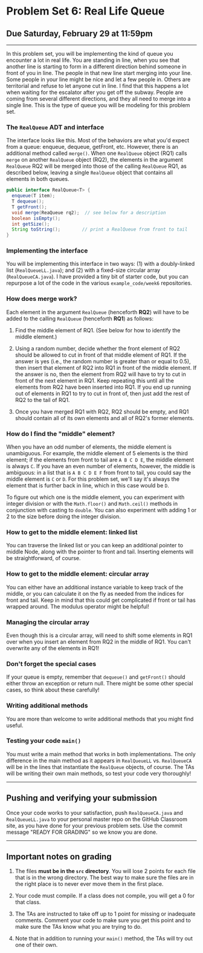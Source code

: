 # Problem Set 6: Real Life Queue
## Due Saturday, February 29 at 11:59pm

---

In this problem set, you will be implementing the kind of queue you encounter a lot in real life. You are standing in line, when you see that another line is starting to form in a different direction behind someone in front of you in line. The people in that new line start merging into your line. Some people in your line might be nice and let a few people in. Others are territorial and refuse to let anyone cut in line. I find that this happens a lot when waiting for the escalator after you get off the subway. People are coming from several different directions, and they all need to merge into a single line. This is the type of queue you will be modeling for this problem set.

### The `RealQueue` ADT and interface

The interface looks like this. Most of the behaviors are what you'd expect from a queue: enqueue, dequeue, getFront, etc. However, there is an additional method called `merge()`. When one `RealQueue` object (RQ1) calls `merge` on another `RealQueue` object (RQ2), the elements in the argument `RealQueue` RQ2 will be merged into those of the calling `RealQueue` RQ1, as described below, leaving a single `RealQueue` object that contains all elements in both queues.


```java
public interface RealQueue<T> {
  enqueue(T item);
  T dequeue();
  T getFront();
  void merge(ReaQueue rq2);  // see below for a description
  boolean isEmpty();
  int getSize();
  String toString();        // print a RealQueue from front to tail
}
```

### Implementing the interface

You will be implementing this interface in two ways: (1) with a doubly-linked list (`RealQueueLL.java`); and (2) with a fixed-size circular array (`RealQueueCA.java`). I have provided a tiny bit of starter code, but you can repurpose a lot of the code in the various `example_code/week6` repositories.

### How does merge work?

Each element in the argument `RealQueue` (henceforth **RQ2**) will have to be added to the calling `RealQueue` (henceforth **RQ1**) as follows:

1. Find the middle element of RQ1. (See below for how to identify the middle element.)

2. Using a random number, decide whether the front element of RQ2 should be allowed to cut in front of that middle element of RQ1. If the answer is yes (i.e., the random number is greater than or equal to 0.5), then insert that element of RQ2 into RQ1 in front of the middle element. If the answer is no, then the element from RQ2 will have to try to cut in front of the next element in  RQ1. Keep repeating this until all the elements from RQ2 have been inserted into RQ1. If you end up running out of elements in RQ1 to try to cut in front of, then just add the rest of RQ2 to the tail of RQ1.

3. Once you have merged RQ1 with RQ2, RQ2 should be empty, and RQ1 should contain all of its own elements and all of RQ2's former elements.

### How do I find the "middle" element?

When you have an odd number of elements, the middle element is unambiguous. For example, the middle element of 5 elements is the third element; if the elements from front to tail are `A B C D E`, the middle element is always `C`. If you have an even number of elements, however, the middle is ambiguous: in a list that is `A B C D E F` from front to tail, you could say the middle element is `C` or `D`. For this problem set, we'll say it's always the element that is further back in line, which in this case would be `D`.

To figure out which one is the middle element, you can experiment with integer division or with the `Math.floor()` and `Math.ceil()` methods in conjunction with casting to `double`. You can also experiment with adding 1 or 2 to the size before doing the integer division.

### How to get to the middle element: linked list
You can traverse the linked list or you can keep an additional pointer to middle Node, along with the pointer to front and tail. Inserting elements will be straightforward, of course.

### How to get to the middle element: circular array
You can either have an additional instance variable to keep track of the middle, or you can calculate it on the fly as needed from the indices for front and tail. Keep in mind that this could get complicated if front or tail has wrapped around. The modulus operator might be helpful! 

### Managing the circular array
Even though this is a circular array, will need to shift some elements in RQ1 over when you insert an element from RQ2 in the middle of RQ1. You can't overwrite any of the elements in RQ1! 

### Don't forget the special cases
If your queue is empty, remember that `dequeue()` and `getFront()` should either throw an exception or return null. There might be some other special cases, so think about these carefully!

### Writing additional methods
You are more than welcome to write additional methods that you might find useful.

### Testing your code `main()`
You must write a  main method that works in both implementations. The only difference in the main method as it appears in `RealQueueLL` vs. `RealQueueCA` will be in the lines that instantiate the `RealQueue` objects, of course. The TAs will be writing their own main methods, so test your code very thoroughly!

---

## Pushing and verifying your submission

Once your code works to your satisfaction, push `RealQueueCA.java` and `RealQueueLL.java` to your personal master repo on the GitHub Classroom site, as you have done for your previous problem sets. Use the commit message "READY FOR GRADING" so we know you are done. 

---

## Important notes on grading

1. The files **must be in the `src` directory**. You will lose 2 points for each file that is in the wrong directory. The best way to make sure the files are in the right place is to never ever move them in the first place.

2. Your code must compile. If a class does not compile, you will get a 0 for that class.

3. The TAs are instructed to take off up to 1 point for missing or inadequate comments. Comment your code to make sure you get this point and to make sure the TAs know what you are trying to do.

4. Note that in addition to running your `main()` method, the TAs will try out one of their own. 
